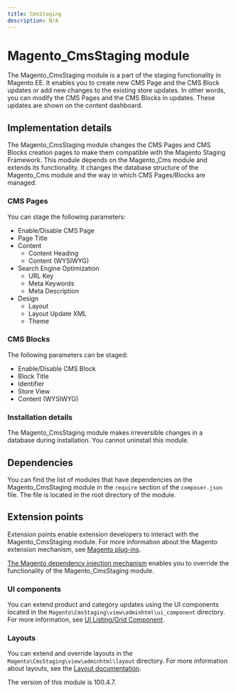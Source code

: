 ```yaml
---
title: CmsStaging
description: N/A
---
```


# Magento_CmsStaging module

The Magento_CmsStaging module is a part of the staging functionality in Magento EE. It enables you to create new CMS Page and the CMS Block updates or add new changes to the existing store updates. In other words, you can modify the CMS Pages and the CMS Blocks in updates. These updates are shown on the content dashboard.

## Implementation details

The Magento_CmsStaging module changes the CMS Pages and CMS Blocks creation pages to make them compatible with the Magento Staging Framework. This module depends on the Magento_Cms module and extends its functionality. It changes the database structure of the Magento_Cms module and the way in which CMS Pages/Blocks are managed.

### CMS Pages

You can stage the following parameters:

- Enable/Disable CMS Page
- Page Title
- Content
  - Content Heading
  - Content (WYSIWYG)
- Search Engine Optimization
  - URL Key
  - Meta Keywords
  - Meta Description
- Design
  - Layout
  - Layout Update XML
  - Theme

### CMS Blocks

The following parameters can be staged:

- Enable/Disable CMS Block
- Block Title
- Identifier
- Store View
- Content (WYSIWYG)

### Installation details

The Magento_CmsStaging module makes irreversible changes in a database during installation. You cannot uninstall this module.

## Dependencies

You can find the list of modules that have dependencies on the Magento_CmsStaging module in the `require` section of the `composer.json` file. The file is located in the root directory of the module.

## Extension points

Extension points enable extension developers to interact with the Magento_CmsStaging module. For more information about the Magento extension mechanism, see [Magento plug-ins](https://developer.adobe.com/commerce/php/development/components/plugins/).

[The Magento dependency injection mechanism](https://developer.adobe.com/commerce/php/development/components/dependency-injection/) enables you to override the functionality of the Magento_CmsStaging module.

### UI components

You can extend product and category updates using the UI components located in the `Magento\CmsStaging\view\adminhtml\ui_component` directory. For more information, see [UI Listing/Grid Component](https://developer.adobe.com/commerce/frontend-core/ui-components/components/listing-grid/).

### Layouts

You can extend and override layouts in the `Magento\CmsStaging\view\adminhtml\layout` directory.
For more information about layouts, see the [Layout documentation](https://developer.adobe.com/commerce/frontend-core/guide/layouts/).

<InlineAlert slots="text" />
The version of this module is 100.4.7.
